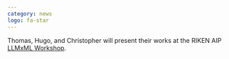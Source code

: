 ```yaml
---
category: news
logo: fa-star
---
```


Thomas, Hugo, and Christopher will present their works at the RIKEN AIP
[LLMxML Workshop](https://zhangzy07.github.io/riken-llm-workshop/index.html).

